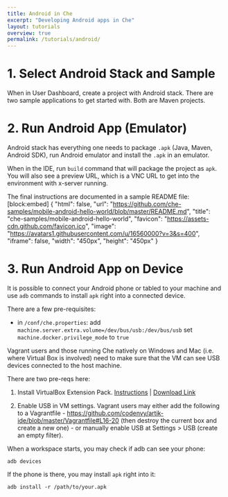 ```yaml
---
title: Android in Che
excerpt: "Developing Android apps in Che"
layout: tutorials
overview: true
permalink: /tutorials/android/
---
```

# 1. Select Android Stack and Sample  
When in User Dashboard, create a project with Android stack. There are two sample applications to get started with. Both are Maven projects.
# 2. Run Android App (Emulator)  
Android stack has everything one needs to package `.apk` (Java, Maven, Android SDK), run Android emulator and install the `.apk` in an emulator.

When in the IDE, run `build` command that will package the project as `apk`. You will also see a preview URL, which is a VNC URL to get into the environment with x-server running.

The final instructions are documented in a sample README file:
[block:embed]
{
  "html": false,
  "url": "https://github.com/che-samples/mobile-android-hello-world/blob/master/README.md",
  "title": "che-samples/mobile-android-hello-world",
  "favicon": "https://assets-cdn.github.com/favicon.ico",
  "image": "https://avatars1.githubusercontent.com/u/16560000?v=3&s=400",
  "iframe": false,
  "width": "450px",
  "height": "450px"
}

# 3. Run Android App on Device  
It is possible to connect your Android phone or tabled to your machine and use `adb` commands to install `apk` right into a connected device.

There are a few pre-requisites:

* in `/conf/che.properties`:
add `machine.server.extra.volume=/dev/bus/usb:/dev/bus/usb`
set `machine.docker.privilege_mode` to `true`
 
Vagrant users and those running Che natively on Windows and Mac (i.e. where Virtual Box is involved) need to make sure that the VM can see USB devices connected to the host machine.

There are two pre-reqs here:

1. Install VirtualBox Extension Pack. [Instructions](http://www.htpcbeginner.com/install-virtualbox-extension-pack-on-linux-windows/) | [Download Link](http://download.virtualbox.org/virtualbox/5.0.16/Oracle_VM_VirtualBox_Extension_Pack-5.0.16.vbox-extpack)

2. Enable USB in VM settings.
Vagrant users may either add the following to a Vagrantfile - https://github.com/codenvy/artik-ide/blob/master/Vagrantfile#L16-20 (then destroy the current box and create a new one) - or manually enable USB at Settings > USB (create an empty filter).

When a workspace starts, you may check if adb can see your phone:

`adb devices`

If the phone is there, you may install `apk` right into it:

`adb install -r /path/to/your.apk`

